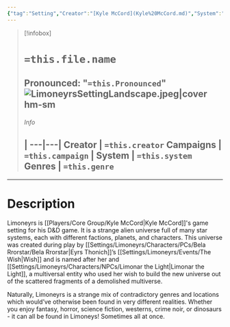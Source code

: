 ```yaml
---
{"tag":"Setting","Creator":"[Kyle McCord](Kyle%20McCord.md)","System":"D&D5e","Pronounced":"Lemon-heiress","Genre":"Various","fc-calendar":null,"fc-date":null,"dg-publish":true,"css":null,"permalink":"/settings/limoneyrs/limoneyrs/","dgPassFrontmatter":true}
---
```



> [!infobox]
> # `=this.file.name`
> **Pronounced:**  "`=this.Pronounced`"
> ![LimoneyrsSettingLandscape.jpeg|cover hm-sm](/img/user/Attachments/Images/LimoneyrsSettingLandscape.jpeg)
>  ---
>  ###### Info
>   |
> ---|---|
> **Creator** | `=this.creator` 
> **Campaigns** | `=this.campaign` |
> **System** | `=this.system`
> **Genres** | `=this.genre`
> ---

---
# Description
Limoneyrs is [[Players/Core Group/Kyle McCord\|Kyle McCord]]'s game setting for his D&D game. It is a strange alien universe full of many star systems, each with different factions, planets, and characters. This universe was created during play by [[Settings/Limoneyrs/Characters/PCs/Bela Rrorstar/Bela Rrorstar\|Eyrs Thonich]]’s [[Settings/Limoneyrs/Events/The Wish\|Wish]] and is named after her and [[Settings/Limoneyrs/Characters/NPCs/Limonar the Light\|Limonar the Light]], a multiversal entity who used her wish to build the new universe out of the scattered fragments of a demolished multiverse.

Naturally, Limoneyrs is a strange mix of contradictory genres and locations which would’ve otherwise been found in very different realities. Whether you enjoy fantasy, horror, science fiction, westerns, crime noir, or dinosaurs - it can all be found in Limoneys! Sometimes all at once.
